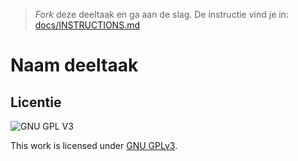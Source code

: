> _Fork_ deze deeltaak en ga aan de slag. 
De instructie vind je in: [docs/INSTRUCTIONS.md](docs/INSTRUCTIONS.md)

# Naam deeltaak


## Licentie

![GNU GPL V3](https://www.gnu.org/graphics/gplv3-127x51.png)

This work is licensed under [GNU GPLv3](./LICENSE).
